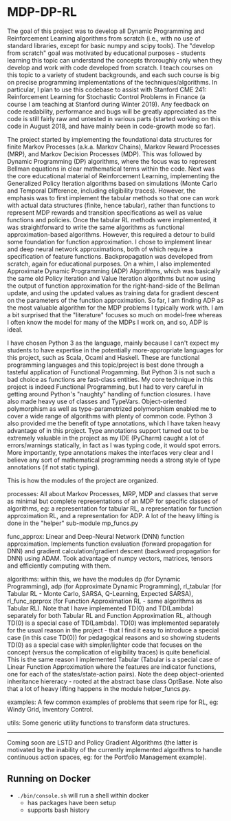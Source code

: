 # MDP-DP-RL

The goal of this project was to develop all Dynamic Programming and Reinforcement Learning algorithms
from scratch (i.e., with no use of standard libraries, except for basic numpy and scipy tools). The
 "develop from scratch" goal was motivated by educational purposes - students learning this topic
 can understand the concepts throroughly only when they develop and work with code developed from
 scratch. I teach courses on this topic to a variety of student backgrounds, and each such course
 is big on precise programming implementations of the techniques/algorithms. In particular, I plan
 to use this codebase to assist with Stanford CME 241: Reinforcement Learning for Stochastic
 Control Problems in Finance (a course I am teaching at Stanford during Winter 2019).
 Any feedback on code readability, performance and bugs will be greatly appreciated as the code
 is still fairly raw and untested in various parts (started working on this code in August 2018,
 and have mainly been in code-growth mode so far).
 
 The project started by implementing the foundational data structures for finite Markov Processes
 (a.k.a. Markov Chains), Markov Reward Processes (MRP), and Markov Decision Processes (MDP). This was followed by
 Dynamic Programming (DP) algorithms, where the focus was to represent Bellman equations in clear mathematical
 terms within the code. Next was the core educational material of Reinforcement Learning, implementing
 the Generalized Policy Iteration algorithms based on simulations (Monte Carlo and Temporal Difference,
 including eligibility traces). However, the emphasis was to first implement the tabular methods so that
 one can work with actual data structures (finite, hence tabular), rather than functions to represent
 MDP rewards and transition specifications as well as value functions and policies. Once the tabular RL
 methods were implemented, it was straightforward to write the same algorithms as functional approximation-based
 algorithms. However, this required a detour to build some foundation for function approximation. I chose
 to implement linear and deep neural network approximations, both of which require a specification of 
 feature functions. Backpropagation was developed from scratch, again for educational purposes. On a whim,
 I also implemented Approximate Dynamic Programming (ADP) Algorithms, which was basically the same old
 Policy Iteration and Value Iteration algorithms but now using the output of function approximation for
 the right-hand-side of the Bellman update, and using the updated values as training data for gradient
 descent on the parameters of the function approximation. So far, I am finding ADP
 as the most valuable algorithm for the MDP problems I typically work with. I am a bit surprised that the
 "literature" focuses so much on model-free whereas I often know the model for many of the MDPs I work on,
 and so, ADP is ideal.
  
 I have chosen Python 3 as the language, mainly because I can't expect my students to have expertise in
 the potentially more-appropriate languages for this project, such as Scala, Ocaml and Haskell. These are
 functional programming languages and this topic/project is best done through a tasteful application of
 Functional Progamming. But Python 3 is not such a bad choice as functions are fast-class entities. My core
 technique in this project is indeed Functional Programming, but I had to very careful in getting around
 Python's "naughty" handling of function closures. I have also made heavy use of classes and TypeVars.
 Object-oriented polymorphism as well as type-parametrized polymorphism enabled me to cover a wide range of
 algorithms with plenty of common code. Python 3 also provided me the benefit of type annotations, which I
 have taken heavy advantage of in this project. Type annotations support turned out to be extremely valuable
 in the project as my IDE (PyCharm) caught a lot of  errors/warnings statically, in fact as I was typing code,
 it would spot errors. More importantly, type annotations makes the interfaces very clear and I believe any
 sort of mathematical programming needs a strong style of type annotations (if not static typing).
 
 This is how the modules of the project are organized.
 
 processes: All about Markov Processes, MRP, MDP and classes that serve as minimal but complete representations
 of an MDP for specific classes of algorithms, eg: a representation for tabular RL, a representation for function
 approximation RL, and a representation for ADP. A lot of the heavy lifting is done in the "helper" sub-module
 mp_funcs.py
 
func_approx: Linear and Deep-Neural Network (DNN) function approximation. Implements function evaluation (forward
propagation for DNN) and gradient calculation/gradient descent (backward propagation for DNN) using ADAM. Took
advantage of numpy vectors, matrices, tensors and efficiently computing with them.

algorithms: within this, we have the modules dp (for Dynamic Programming), adp (for Approximate Dynamic Programming),
rl_tabular (for Tabular RL - Monte Carlo, SARSA, Q-Learning, Expected SARSA), rl_func_aprprox (for Function
Approximation RL - same algorithms as Tabular RL). Note that I have implemented TD(0) and TD(Lambda) separately
for both Tabular RL and Function Approximation RL, although TD(0) is a special case of TD(Lambda). TD(0) was
implemented separately for the usual reason in the project - that I find it easy to introduce a special case (in
this case TD(0)) for pedagogical reasons and so showing students TD(0) as a special case with simpler/lighter
code that focuses on the concept (versus the complication of eligibility traces) is quite beneficial. This is the
same reason I implemented Tabular (Tabular is a special case of Linear Function Approximation where the features
are indicator functions, one for each of the states/state-action pairs). Note the deep object-oriented inheritance
hiereracy - rooted at the abstract base class OptBase. Note also that a lot of heavy lifting happens in the
module helper_funcs.py.

examples: A few common examples of problems that seem ripe for RL, eg: Windy Grid, Inventory Control.

utils: Some generic utility functions to transform data structures.

----------------------
Coming soon are LSTD and Policy Gradient Algorithms (the latter is motivated by the inability of the currently
implemented algorithms to handle continuous action spaces, eg: for the Portfolio Management example).


## Running on Docker
- `./bin/console.sh` will run a shell within docker 
    - has packages have been setup
    - supports bash history
